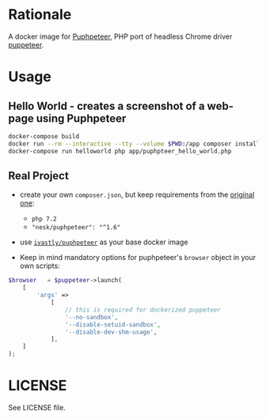 # Rationale
A docker image for [Puphpeteer](https://github.com/nesk/puphpeteer), 
PHP port of headless Chrome driver [puppeteer](https://pptr.dev).

# Usage

## Hello World - creates a screenshot of a web-page using Puphpeteer
```bash
docker-compose build
docker run --rm --interactive --tty --volume $PWD:/app composer install
docker-compose run helloworld php app/puphpteer_hello_world.php 
```

## Real Project
* create your own `composer.json`, but keep requirements from the [original one](https://github.com/ivastly/docker-puphpeteer/blob/master/composer.json):
    - `php 7.2`
    -  `"nesk/puphpeteer": "^1.6"`

* use [`ivastly/puphpeteer`](https://hub.docker.com/r/vastly/puphpeteer) as your base docker image

* Keep in mind mandatory options for puphpeteer's `browser` object in your own scripts:
```php
$browser   = $puppeteer->launch(
	[
		'args' =>
			[
				// this is required for dockerized puppeteer
				'--no-sandbox',
				'--disable-setuid-sandbox',
				'--disable-dev-shm-usage',
			],
	]
);
```

# LICENSE
See LICENSE file.
